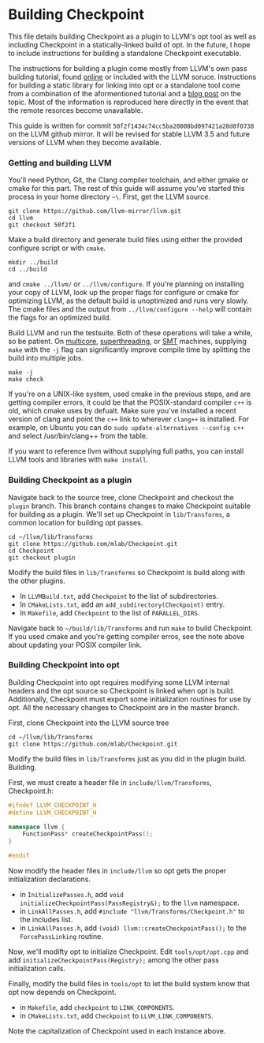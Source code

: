 # Building Checkpoint #

This file details building Checkpoint as a plugin to LLVM's opt tool as well as
including Checkpoint in a statically-linked build of opt. In the future, I hope
to include instructions for building a standalone Checkpoint executable.

The instructions for building a plugin come mostly from LLVM's own pass building
tutorial, found [online](http://llvm.org/docs/WritingAnLLVMPass.html) or
included with the LLVM soruce. Instructions for building a static library for
linking into opt or a standalone tool come from a combination of the
aformentioned tutorial and a [blog post](http://tinyurl.com/7akkcbc) on the
topic. Most of the information is reproduced here directly in the event that the
remote resorces become unavailable.

This guide is written for commit `50f2f1434c74cc5ba20008bd097421a28d0f0738` on
the LLVM github mirror. It will be revised for stable LLVM 3.5 and future
versions of LLVM when they become available.

### Getting and building LLVM ###

You'll need Python, Git, the Clang compiler toolchain, and either gmake or cmake
for this part. The rest of this guide will assume you've started this process in
your home directory `~\`. First, get the LLVM source.
```
git clone https://github.com/llvm-mirror/llvm.git
cd llvm
git checkout 50f2f1
```
Make a build directory and generate build files using either the provided
configure script or with `cmake`.
```
mkdir ../build
cd ../build
```
and `cmake ../llvm/` or `../llvm/configure`. If you're planning on installing
your copy of LLVM, look up the proper flags for configure or cmake for
optimizing LLVM, as the default build is unoptimized and runs very slowly.
The cmake files and the output from `../llvm/configure --help` will contain the
flags for an optimized build.

Build LLVM and run the testsuite. Both of these operations will take a while, so
be patient. On [multicore](https://en.wikipedia.org/wiki/Multicore_processor),
[superthreading](https://en.wikipedia.org/wiki/Super-threading), or
[SMT](http://en.wikipedia.org/wiki/Simultaneous_multithreading) machines,
supplying `make` with the `-j` flag can significantly improve compile time by
splitting the build into multiple jobs.
```
make -j
make check
```

If you're on a UNIX-like system, used cmake in the previous steps, and are
getting compiler errors, it could be that the POSIX-standard compiler `c++` is
old, which cmake uses by defualt. Make sure you've installed a recent version of
clang and point the `c++` link to wherever `clang++` is installed. For example,
on Ubuntu you can do `sudo update-alternatives --config c++` and select
/usr/bin/clang++ from the table.

If you want to reference llvm without supplying full paths, you can install
LLVM tools and libraries with `make install`.

### Building Checkpoint as a plugin ###

Navigate back to the source tree, clone Checkpoint and checkout the `plugin`
branch. This branch contains changes to make Checkpoint suitable for building as
a plugin. We'll set up Checkpoint in `lib/Transforms`, a common location for
building opt passes.
```
cd ~/llvm/lib/Transforms
git clone https://github.com/mlab/Checkpoint.git
cd Checkpoint
git checkout plugin
```
Modify the build files in `lib/Transforms` so Checkpoint is build along with
the other plugins.

* In `LLVMBuild.txt`, add `Checkpoint` to the list of subdirectories.
* In `CMakeLists.txt`, add an `add_subdirectory(Checkpoint)` entry.
* In `Makefile`, add `Checkpoint` to the list of `PARALLEL_DIRS`.

Navigate back to `~/build/lib/Transforms` and run `make` to build Checkpoint. If
you used cmake and you're getting compiler erros, see the note above about
updating your POSIX compiler link.

### Building Checkpoint into opt ###

Building Checkpoint into opt requires modifying some LLVM internal headers and
the opt source so Checkpoint is linked when opt is build. Additionally,
Checkpoint must export some initialization routines for use by opt. All the
necessary changes to Checkpoint are in the master branch.

First, clone Checkpoint into the LLVM source tree
```
cd ~/llvm/lib/Transforms
git clone https://github.com/mlab/Checkpoint.git
```
Modify the build files in `lib/Transforms` just as you did in the plugin build.
Building. 

First, we must create a header file in `include/llvm/Transforms`, Checkpoint.h:
```C++
#ifndef LLVM_CHECKPOINT_H
#define LLVM_CHECKPOINT_H

namespace llvm {
    FunctionPass* createCheckpointPass();
}

#endif
```

Now modify the header files in `include/llvm` so opt gets the proper
initialization declarations.

* in `InitializePasses.h`, add `void initializeCheckpointPass(PassRegistry&);`
to the `llvm` namespace.
* in `LinkAllPasses.h`, add `#include "llvm/Transforms/Checkpoint.h"` to the
includes list.
* in `LinkAllPasses.h`, add `(void) llvm::createCheckpointPass();` to the
`ForcePassLinking` routine.

Now, we'll modifty opt to initialize Checkpoint. Edit `tools/opt/opt.cpp` and
add `initializeCheckpointPass(Registry);` among the other pass initialization
calls.

Finally, modify the build files in `tools/opt` to let the build system know that
opt now depends on Checkpoint.

* in `Makefile`, add `checkpoint` to `LINK_COMPONENTS`.
* in `CMakeLists.txt`, add `Checkpoint` to `LLVM_LINK_COMPONENTS`.

Note the capitalization of Checkpoint used in each instance above.
